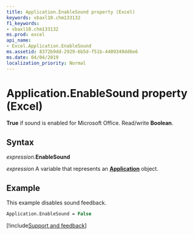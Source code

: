 ```yaml
---
title: Application.EnableSound property (Excel)
keywords: vbaxl10.chm133132
f1_keywords:
- vbaxl10.chm133132
ms.prod: excel
api_name:
- Excel.Application.EnableSound
ms.assetid: 8372b9dd-2929-6b5d-f51b-4409349dd6e6
ms.date: 04/04/2019
localization_priority: Normal
---
```



# Application.EnableSound property (Excel)

**True** if sound is enabled for Microsoft Office. Read/write **Boolean**.


## Syntax

_expression_.**EnableSound**

_expression_ A variable that represents an **[Application](Excel.Application(object).md)** object.


## Example

This example disables sound feedback.


```vb
Application.EnableSound = False
```




[!include[Support and feedback](~/includes/feedback-boilerplate.md)]